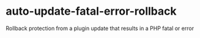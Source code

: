 # auto-update-fatal-error-rollback

Rollback protection from a plugin update that results in a PHP fatal or error
